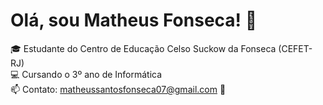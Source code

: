# Olá, sou Matheus Fonseca! 👋
🎓 Estudante do Centro de Educação Celso Suckow da Fonseca (CEFET-RJ)  
💻 Cursando o 3º ano de Informática  
📫 Contato: matheussantosfonseca07@gmail.com  👋

<!--
**Matheus-Santos-Fonseca/Matheus-Santos-Fonseca** is a ✨ _special_ ✨ repository because its `README.md` (this file) appears on your GitHub profile.

🚀 Tecnologias que conheço:

## 🚀 Tecnologias que conheço:

### Frontend:

![HTML5](https://img.shields.io/badge/HTML5-E34F26?style=flat&logo=html5&logoColor=white)

![CSS3](https://img.shields.io/badge/CSS3-1572B6?style=flat&logo=css3&logoColor=white)

![JavaScript](https://img.shields.io/badge/JavaScript-F7DF1E?style=flat&logo=javascript&logoColor=black)

### Backend:

![PHP](https://img.shields.io/badge/PHP-777BB4?style=flat&logo=php&logoColor=white)

![Python](https://img.shields.io/badge/Python-3776AB?style=flat&logo=python&logoColor=white)

![Java](https://img.shields.io/badge/Java-007396?style=flat&logo=java&logoColor=white)

![C#](https://img.shields.io/badge/C%23-239120?style=flat&logo=c-sharp&logoColor=white)

### Databases:

![MySQL](https://img.shields.io/badge/MySQL-4479A1?style=flat&logo=mysql&logoColor=white)
